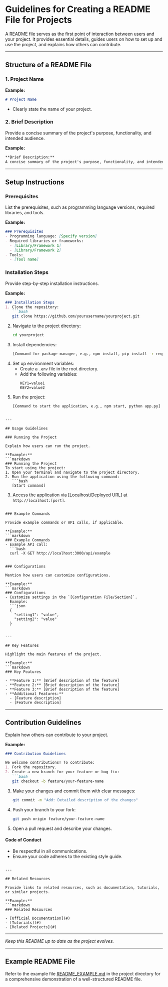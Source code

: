 # Guidelines for Creating a README File for Projects

A README file serves as the first point of interaction between users and your project. It provides essential details, guides users on how to set up and use the project, and explains how others can contribute.

---

## Structure of a README File

### 1. Project Name

**Example:**
```markdown
# Project Name
```

- Clearly state the name of your project.

### 2. Brief Description

Provide a concise summary of the project's purpose, functionality, and intended audience.

**Example:**
```markdown
**Brief Description:**
A concise summary of the project's purpose, functionality, and intended audience.
```

---

## Setup Instructions

### Prerequisites

List the prerequisites, such as programming language versions, required libraries, and tools.

**Example:**
```markdown
### Prerequisites
- Programming language: [Specify version]
- Required libraries or frameworks:
  - [Library/Framework 1]
  - [Library/Framework 2]
- Tools:
  - [Tool name]
```

### Installation Steps

Provide step-by-step installation instructions.

**Example:**
```markdown
### Installation Steps
1. Clone the repository:
   ```bash
   git clone https://github.com/yourusername/yourproject.git
   ```
2. Navigate to the project directory:
   ```bash
   cd yourproject
   ```
3. Install dependencies:
   ```bash
   [Command for package manager, e.g., npm install, pip install -r requirements.txt]
   ```
4. Set up environment variables:
   - Create a `.env` file in the root directory.
   - Add the following variables:
     ```env
     KEY1=value1
     KEY2=value2
     ```
5. Run the project:
   ```bash
   [Command to start the application, e.g., npm start, python app.py]
   ```
```

---

## Usage Guidelines

### Running the Project

Explain how users can run the project.

**Example:**
```markdown
### Running the Project
To start using the project:
1. Open your terminal and navigate to the project directory.
2. Run the application using the following command:
   ```bash
   [Start command]
   ```
3. Access the application via [Localhost/Deployed URL] at `http://localhost:[port]`.
```

### Example Commands

Provide example commands or API calls, if applicable.

**Example:**
```markdown
### Example Commands
- Example API call:
  ```bash
  curl -X GET http://localhost:3000/api/example
  ```
```

### Configurations

Mention how users can customize configurations.

**Example:**
```markdown
### Configurations
- Customize settings in the `[Configuration File/Section]`.
  Example:
  ```json
  {
    "setting1": "value",
    "setting2": "value"
  }
  ```
```

---

## Key Features

Highlight the main features of the project.

**Example:**
```markdown
### Key Features

- **Feature 1:** [Brief description of the feature]
- **Feature 2:** [Brief description of the feature]
- **Feature 3:** [Brief description of the feature]
- **Additional Features:**
  - [Feature description]
  - [Feature description]
```

---

## Contribution Guidelines

Explain how others can contribute to your project.

**Example:**
```markdown
### Contribution Guidelines

We welcome contributions! To contribute:
1. Fork the repository.
2. Create a new branch for your feature or bug fix:
   ```bash
   git checkout -b feature/your-feature-name
   ```
3. Make your changes and commit them with clear messages:
   ```bash
   git commit -m "Add: Detailed description of the changes"
   ```
4. Push your branch to your fork:
   ```bash
   git push origin feature/your-feature-name
   ```
5. Open a pull request and describe your changes.

#### Code of Conduct
- Be respectful in all communications.
- Ensure your code adheres to the existing style guide.
```

---

## Related Resources

Provide links to related resources, such as documentation, tutorials, or similar projects.

**Example:**
```markdown
### Related Resources

- [Official Documentation](#)
- [Tutorials](#)
- [Related Projects](#)
```

---

_Keep this README up to date as the project evolves._

---

## Example README File

Refer to the example file [README_EXAMPLE.md](README_EXAMPLE.md) in the project directory for a comprehensive demonstration of a well-structured README file.
